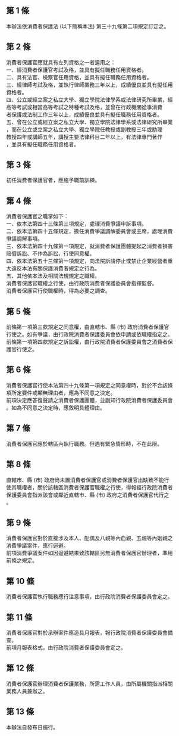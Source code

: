 第 1 條
-------
本辦法依消費者保護法 (以下簡稱本法) 第三十九條第二項規定訂定之。

第 2 條
-------
消費者保護官應就具有左列資格之一者遴用之：  
一、經消費者保護官考試及格，並具有擬任職務任用資格者。  
二、具有法官、檢察官任用資格，並具有擬任職務任用資格者。  
三、經律師考試及格，並執行律師業務三年以上，成績優良並具有擬任用  
    資格者。  
四、公立或經立案之私立大學、獨立學院法律學系或法律研究所畢業，經  
    高等考試或相當高等考試之特種考試及格，並曾在行政機關從事消費  
    者保護或法制工作三年以上，成績優良並具有擬任職務任用資格者。  
五、曾在公立或經立案之私立大學、獨立學院法律學系或法律研究所畢業  
    ，而在公立或立案之私立大學、獨立學院任教授或副教授三年或助理  
    教授四年或講師五年，講授主要法律科目二年以上，有法律專門著作  
    ，並具有擬任職務任用資格者。

第 3 條
-------
初任消費者保護官者，應施予職前訓練。

第 4 條
-------
消費者保護官之職掌如下：  
一、依本法第四十三條第三項規定，處理消費爭議申訴事項。  
二、依本法第四十五條規定，擔任消費爭議調解委員會或主席，處理消費  
    爭議調解事項。  
三、依本法第四十九條第一項規定，就消費者保護團體提起之消費者損害  
    賠償訴訟、不作為訴訟，行使同意權。  
四、依本法第五十三條第一項規定，向法院訴請停止或禁止企業經營者重  
    大違反本法有關保護消費者規定之行為。  
五、其他依本法及相關法規規定之職權。  
消費者保護官職權之行使，由行政院消費者保護委員會指揮監督。  
消費者保護官行使職權時，得為必要之調查。

第 5 條
-------
前條第一項第三款規定之同意權，由直轄市、縣 (市) 政府消費者保護官  
行使之。如有爭議，由行政院消費者保護委員會依申請或依職權指定之。  
前條第一項第四款規定之訴訟權，由行政院消費者保護委員會之消費者保  
護官行使之。

第 6 條
-------
消費者保護官行使本法第四十九條第一項規定之同意權時，對於不合該條  
項所定要件或顯無理由者，應為不同意之決定。  
前項決定應答復聲請之消費者保護團體，並副知行政院消費者保護委員會  
。如為不同意之決定時，應敘明具體理由。

第 7 條
-------
消費者保護官應於轄區內執行職務。但遇有緊急情形時，不在此限。

第 8 條
-------
直轄市、縣 (市) 政府尚未置消費者保護官或消費者保護官出缺致不能行  
使其職權者，關於該轄區消費者保護官職權之行使，得報經行政院消費者  
保護委員會指派該會或鄰近直轄市、縣 (市) 政府之消費者保護官代行之  
。

第 9 條
-------
消費者保護官對於直接涉及本人、配偶及八親等內血親、五親等內姻親之  
消費爭議案件，應行迴避。  
前項消費爭議案件如因迴避結果致該轄區另無消費者保護官辦理者，準用  
前條之規定。

第 10 條
--------
消費者保護官執行職務應行注意事項，由行政院消費者保護委員會定之。

第 11 條
--------
消費者保護官對於承辦案件應造具月報表，報行政院消費者保護委員會備  
查。  
前項月報表格式，由行政院消費者保護委員會定之。

第 12 條
--------
消費者保護官辦理消費者保護業務，所需工作人員，由所屬機關指派相關  
業務人員兼辦之。

第 13 條
--------
本辦法自發布日施行。

